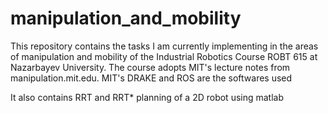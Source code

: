 # manipulation_and_mobility

This repository contains the tasks I am currently implementing in the areas of manipulation and mobility of the Industrial Robotics Course ROBT 615 at Nazarbayev University. The course adopts MIT's lecture notes from manipulation.mit.edu. MIT's DRAKE and ROS are the softwares used

It also contains RRT and RRT* planning of a 2D robot using matlab
